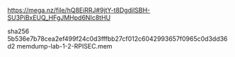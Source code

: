 
https://mega.nz/file/hQ8EiRRJ#9jtY-t8DgdilSBH-SU3PiBxEUQ_HFgJMHpd6NIc8tHU


sha256
5b536e7b78cea2ef499f24c0d3fffbb27cf012c6042993657f0965c0d3dd36d2  memdump-lab-1-2-RPISEC.mem
